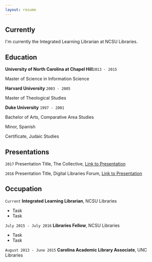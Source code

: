 ```yaml
---
layout: resume
---
```


## Currently
I'm currently the Integrated Learning Librarian at NCSU Libraries.

## Education
__University of North Carolina at Chapel Hill__`2013 - 2015`

Master of Science in Information Science


__Harvard University__
`2003 - 2005`

Master of Theological Studies


__Duke University__
`1997 - 2001`

Bachelor of Arts, Comparative Area Studies

Minor, Spanish

Certificate, Judaic Studies


## Presentations
`2017`
Presentation Title, The Collective, <a href="http://MyWebsite.tld/presentation1">Link to Presentation</a>

`2016`
Presentation Title, Digital Libraries Forum, <a href="http://MyWebsite.tld/presentation1">Link to Presentation</a>


## Occupation

`Current`
__Integrated Learning Librarian__, NCSU Libraries

- Task
- Task

`July 2015 - July 2016`
__Libraries Fellow__, NCSU Libraries

- Task
- Task

`August 2013 - June 2015`
__Carolina Academic Library Associate__, UNC Libraries


<!-- ### Footer

Last updated: May 2013 -->
